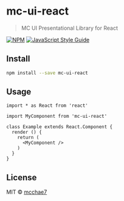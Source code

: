 # mc-ui-react

> MC UI Presentational Library for React

[![NPM](https://img.shields.io/npm/v/mc-ui-react.svg)](https://www.npmjs.com/package/mc-ui-react) [![JavaScript Style Guide](https://img.shields.io/badge/code_style-standard-brightgreen.svg)](https://standardjs.com)

## Install

```bash
npm install --save mc-ui-react
```

## Usage

```tsx
import * as React from 'react'

import MyComponent from 'mc-ui-react'

class Example extends React.Component {
  render () {
    return (
      <MyComponent />
    )
  }
}
```

## License

MIT © [mcchae7](https://github.com/mcchae7)
